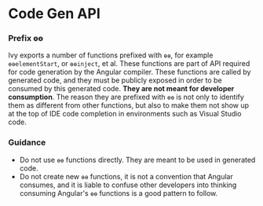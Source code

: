 # Code Gen API

### Prefix ɵɵ

Ivy exports a number of functions prefixed with `ɵɵ`, for example `ɵɵelementStart`, or `ɵɵinject`, et al. These functions are part of API required for code generation by the Angular compiler. These functions are called by generated code, and they must be publicly exposed in order to be consumed by this generated code. **They are not meant for developer consumption**. The reason they are prefixed with `ɵɵ` is not only to identify them as different from other functions, but also to make them not show up at the top of IDE code completion in environments such as Visual Studio code.


### Guidance

- Do not use `ɵɵ` functions directly. They are meant to be used in generated code.
- Do not create new `ɵɵ` functions, it is not a convention that Angular consumes, and it is liable to confuse other developers into thinking consuming Angular's `ɵɵ` functions is a good pattern to follow.
